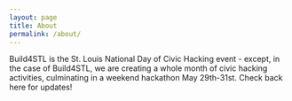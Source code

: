 ```yaml
---
layout: page
title: About
permalink: /about/
---
```


Build4STL is the St. Louis National Day of Civic Hacking event - except, in the case of Build4STL, we are creating a whole month of civic hacking activities, culminating in a weekend hackathon May 29th-31st. Check back here for updates!
